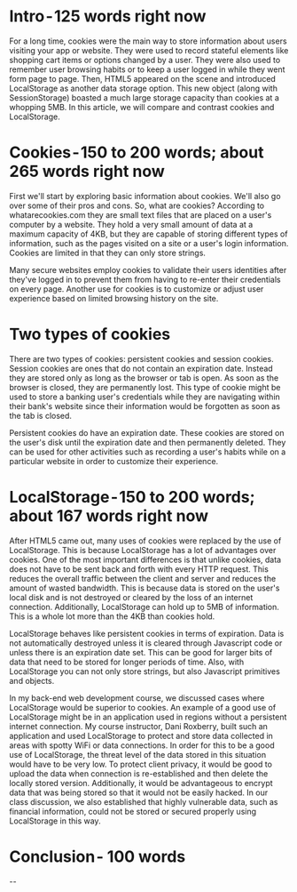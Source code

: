# Intro - 125 words right now

For a long time, cookies were the main way to store information about users visiting your app or website. They were used to record stateful elements like shopping cart items or options changed by a user. They were also used to remember user browsing habits or to keep a user logged in while they went form page to page. Then, HTML5 appeared on the scene and introduced LocalStorage as another data storage option. This new object (along with SessionStorage) boasted a much large storage capacity than cookies at a whopping 5MB. In this article, we will compare and contrast cookies and LocalStorage.

# Cookies - 150 to 200 words; about 265 words right now

First we'll start by exploring basic information about cookies. We'll also go over some of their pros and cons. So, what are cookies? According to whatarecookies.com they are small text files that are placed on a user's computer by a website. They hold a very small amount of data at a maximum capacity of 4KB, but they are capable of storing different types of information, such as the pages visited on a site or a user's login information. Cookies are limited in that they can only store strings.

Many secure websites employ cookies to validate their users identities after they've logged in to prevent them from having to re-enter their credentials on every page. Another use for cookies is to customize or adjust user experience based on limited browsing history on the site.

# Two types of cookies

There are two types of cookies: persistent cookies and session cookies. Session cookies are ones that do not contain an expiration date. Instead they are stored only as long as the browser or tab is open. As soon as the browser is closed, they are permanently lost. This type of cookie might be used to store a banking user's credentials while they are navigating within their bank's website since their information would be forgotten as soon as the tab is closed.

Persistent cookies do have an expiration date. These cookies are stored on the user's disk until the expiration date and then permanently deleted. They can be used for other activities such as recording a user's habits while on a particular website in order to customize their experience.

# LocalStorage - 150 to 200 words; about 167 words right now
After HTML5 came out, many uses of cookies were replaced by the use of LocalStorage. This is because LocalStorage has a lot of advantages over cookies. One of the most important differences is that unlike cookies, data does not have to be sent back and forth with every HTTP request. This reduces the overall traffic between the client and server and reduces the amount of wasted bandwidth. This is because data is stored on the user's local disk and is not destroyed  or cleared by the loss of an internet connection. Additionally, LocalStorage can hold up to 5MB of information. This is a whole lot more than the 4KB than cookies hold.

LocalStorage behaves like persistent cookies in terms of expiration. Data is not automatically destroyed unless it is cleared through Javascript code or unless there is an expiration date set. This can be good for larger bits of data that need to be stored for longer periods of time. Also, with LocalStorage you can not only store strings, but also Javascript primitives and objects.

In my back-end web development course, we discussed cases where LocalStorage would be superior to cookies. An example of a good use of LocalStorage might be in an application used in regions without a persistent internet connection. My course instructor, Dani Roxberry, built such an application and used LocalStorage to protect and store data collected in areas with spotty WiFi or data connections. In order for this to be a good use of LocalStorage, the threat level of the data stored in this situation would have to be very low.  To protect client privacy, it would be good to upload the data when connection is re-established and then delete the locally stored version. Additionally, it would be advantageous to encrypt data that was being stored so that it would not be easily hacked. In our class discussion, we also established that highly vulnerable data, such as financial information, could not be stored or secured properly using LocalStorage in this way.

# Conclusion - 100 words
--
